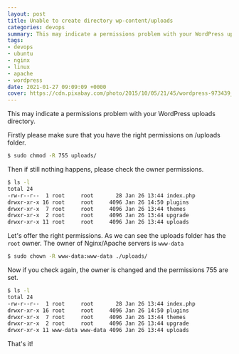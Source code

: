 ```yaml
---
layout: post
title: Unable to create directory wp-content/uploads
categories: devops
summary: This may indicate a permissions problem with your WordPress uploads directory. Firstly please make sure that you have the right permissions on /uploads folder.
tags:
- devops
- ubuntu
- nginx
- linux
- apache
- wordpress
date: 2021-01-27 09:09:09 +0000
cover: https://cdn.pixabay.com/photo/2015/10/05/21/45/wordpress-973439_1280.jpg
---
```


This may indicate a permissions problem with your WordPress uploads directory.

Firstly please make sure that you have the right permissions on /uploads folder.

```sh
$ sudo chmod -R 755 uploads/
```

Then if still nothing happens, please check the owner permissions.

```sh
$ ls -l
total 24
-rw-r--r--  1 root     root       28 Jan 26 13:44 index.php
drwxr-xr-x 16 root     root     4096 Jan 26 14:50 plugins
drwxr-xr-x  7 root     root     4096 Jan 26 13:44 themes
drwxr-xr-x  2 root     root     4096 Jan 26 13:44 upgrade
drwxr-xr-x 11 root     root     4096 Jan 26 13:44 uploads
```

Let's offer the right permissions. As we can see the uploads folder has the `root` owner. The owner of Nginx/Apache servers is `www-data`


```sh
$ sudo chown -R www-data:www-data ./uploads/
```

Now if you check again, the owner is changed and the permissions 755 are set.

```sh
$ ls -l
total 24
-rw-r--r--  1 root     root       28 Jan 26 13:44 index.php
drwxr-xr-x 16 root     root     4096 Jan 26 14:50 plugins
drwxr-xr-x  7 root     root     4096 Jan 26 13:44 themes
drwxr-xr-x  2 root     root     4096 Jan 26 13:44 upgrade
drwxr-xr-x 11 www-data www-data 4096 Jan 26 13:44 uploads
```

That's it!
